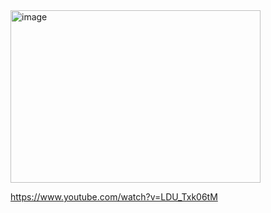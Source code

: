 <img width="400" height="276" alt="image" src="https://github.com/user-attachments/assets/b25e6d47-9f82-41d0-8c6a-4979e0b104c8" />



https://www.youtube.com/watch?v=LDU_Txk06tM
